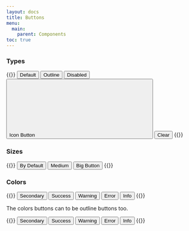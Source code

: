 ```yaml
---
layout: docs
title: Buttons
menu:
  main:
    parent: Components
toc: true
---
```


### Types

{{<example>}}
<button class="btn">Default</button>
<button class="btn btn-outline">Outline</button>
<button class="btn btn-disabled">Disabled</button>
<button class="btn">
  Icon Button <svg class="icon"><use xlink:href="/assets/icons/feather.svg#arrow-down-circle"/></svg>
</button>
<button class="btn btn-clear">Clear</button>
{{</example>}}

### Sizes

{{<example>}}
<button class="btn">By Default</button>
<button class="btn btn-medium">Medium</button>
<button class="btn btn-big">Big Button</button>
{{</example>}}

### Colors

{{<example>}}
<button class="btn btn-secondary">Secondary</button>
<button class="btn btn-success">Success</button>
<button class="btn btn-warning">Warning</button>
<button class="btn btn-error">Error</button>
<button class="btn btn-info">Info</button>
{{</example>}}

The colors buttons can to be outline buttons too.

{{<example>}}
<button class="btn btn-outline btn-secondary">Secondary</button>
<button class="btn btn-outline btn-success">Success</button>
<button class="btn btn-outline btn-warning">Warning</button>
<button class="btn btn-outline btn-error">Error</button>
<button class="btn btn-outline btn-info">Info</button>
{{</example>}}
